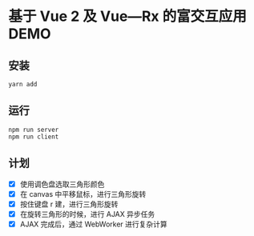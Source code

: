 # 基于 Vue 2 及 Vue—Rx 的富交互应用 DEMO

## 安装

```
yarn add
```

## 运行

```
npm run server
npm run client
```

## 计划

- [x] 使用调色盘选取三角形颜色
- [x] 在 canvas 中平移鼠标，进行三角形旋转
- [x] 按住键盘 r 建，进行三角形旋转
- [x] 在旋转三角形的时候，进行 AJAX 异步任务
- [x] AJAX 完成后，通过 WebWorker 进行复杂计算
